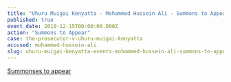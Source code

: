 ```yaml
---
title: "Uhuru Muigai Kenyatta - Mohammed Hussein Ali - Summons to Appear"
published: true
event_date: 2010-12-15T00:00:00.000Z
action: "Summons to Appear"
case: the-prosecutor-v-uhuru-muigai-kenyatta
accused: mohammed-hussein-ali
slug: uhuru-muigai-kenyatta-events-mohammed-hussein-ali-summons-to-appear
---
```


[Summonses to appear](http://www.icc-cpi.int/iccdocs/doc/doc1037052.pdf)

